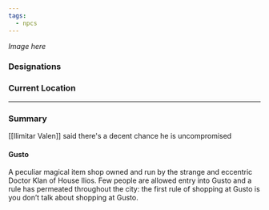 ```yaml
---
tags:
  - npcs
---
```

*Image here*

### Designations


### Current Location


___
### Summary
[[Ilimitar Valen]] said there's a decent chance he is uncompromised 



#### Gusto
A peculiar magical item shop owned and run by the strange and eccentric Doctor Klan of House Ilios. Few people are allowed entry into Gusto and a rule has permeated throughout the city: the first rule of shopping at Gusto is you don’t talk about shopping at Gusto.